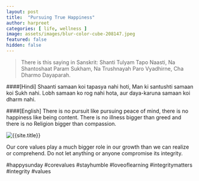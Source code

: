 ```yaml
---
layout: post
title:  "Pursuing True Happiness"
author: harpreet
categories: [ life, wellness ]
image: assets/images/blur-color-cube-208147.jpeg
featured: false
hidden: false
---
```


>There is this saying in Sanskrit:
Shanti Tulyam Tapo Naasti, Na Shantoshaat Param Sukham,
Na Trushnayah Paro Vyadhirne, Cha Dharmo Dayaparah.

####[Hindi]
Shaanti samaan koi tapasya nahi hoti, Man ki santushti samaan koi Sukh nahi.
Lobh samaan ko rog nahi hota, aur daya-karuna samaan koi dharm nahi.

####[English]
There is no pursuit like pursuing peace of mind, there is no happiness like being content.
There is no illness bigger than greed and there is no Religion bigger than compassion.


<p class="mb-5"><img class="shadow-lg" src="{{site.baseurl}}/assets/images/cheerful-close-up-coffee-208165.jpg" alt="{{site.title}}" /></p>

Our core values play a much bigger role in our growth than we can realize or comprehend. Do not let anything or anyone compromise its integrity.   

#happysunday #corevalues #stayhumble #loveoflearning #integritymatters #integrity #values
